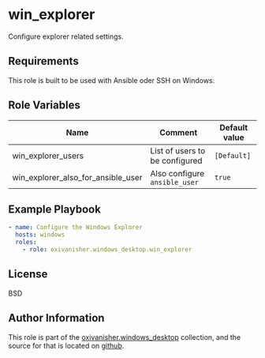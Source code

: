 win_explorer
============

Configure explorer related settings.

Requirements
------------

This role is built to be used with Ansible oder SSH on Windows.

Role Variables
--------------

| Name                               | Comment                        | Default value |
|------------------------------------|--------------------------------|---------------|
| win_explorer_users                 | List of users to be configured | `[Default]`   |
| win_explorer_also_for_ansible_user | Also configure `ansible_user`  | `true`        |

Example Playbook
----------------
```yaml
- name: Configure the Windows Explorer
  hosts: windows
  roles:
    - role: oxivanisher.windows_desktop.win_explorer
```
License
-------

BSD

Author Information
------------------

This role is part of the [oxivanisher.windows_desktop](https://galaxy.ansible.com/ui/repo/published/oxivanisher/windows_desktop/) collection, and the source for that is located on [github](https://github.com/oxivanisher/collection-windows_desktop).
